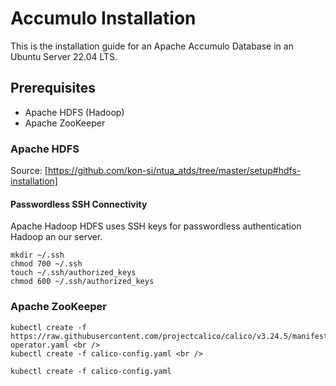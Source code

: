 # Accumulo Installation
This is the installation guide for an Apache Accumulo Database in an Ubuntu Server 22.04 LTS.

## Prerequisites
- Apache HDFS (Hadoop)
- Apache ZooKeeper

### Apache HDFS
Source: [https://github.com/kon-si/ntua_atds/tree/master/setup#hdfs-installation]
#### Passwordless SSH Connectivity
Apache Hadoop HDFS uses SSH keys for passwordless authentication Hadoop an our server.
~~~
mkdir ~/.ssh
chmod 700 ~/.ssh
touch ~/.ssh/authorized_keys
chmod 600 ~/.ssh/authorized_keys
~~~

### Apache ZooKeeper


```
kubectl create -f https://raw.githubusercontent.com/projectcalico/calico/v3.24.5/manifests/tigera-operator.yaml <br />
kubectl create -f calico-config.yaml <br />
```

`kubectl create -f calico-config.yaml`
